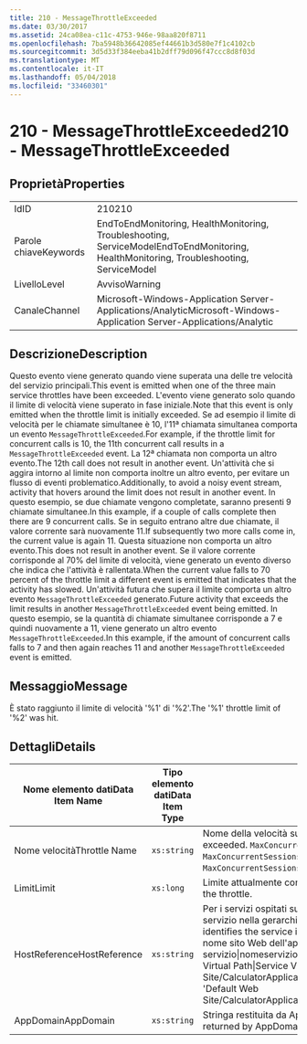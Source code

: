 ```yaml
---
title: 210 - MessageThrottleExceeded
ms.date: 03/30/2017
ms.assetid: 24ca08ea-c11c-4753-946e-98aa820f8711
ms.openlocfilehash: 7ba5948b36642085ef44661b3d580e7f1c4102cb
ms.sourcegitcommit: 3d5d33f384eeba41b2dff79d096f47ccc8d8f03d
ms.translationtype: MT
ms.contentlocale: it-IT
ms.lasthandoff: 05/04/2018
ms.locfileid: "33460301"
---
```

# <a name="210---messagethrottleexceeded"></a><span data-ttu-id="bcd09-102">210 - MessageThrottleExceeded</span><span class="sxs-lookup"><span data-stu-id="bcd09-102">210 - MessageThrottleExceeded</span></span>
## <a name="properties"></a><span data-ttu-id="bcd09-103">Proprietà</span><span class="sxs-lookup"><span data-stu-id="bcd09-103">Properties</span></span>  
  
|||  
|-|-|  
|<span data-ttu-id="bcd09-104">Id</span><span class="sxs-lookup"><span data-stu-id="bcd09-104">ID</span></span>|<span data-ttu-id="bcd09-105">210</span><span class="sxs-lookup"><span data-stu-id="bcd09-105">210</span></span>|  
|<span data-ttu-id="bcd09-106">Parole chiave</span><span class="sxs-lookup"><span data-stu-id="bcd09-106">Keywords</span></span>|<span data-ttu-id="bcd09-107">EndToEndMonitoring, HealthMonitoring, Troubleshooting, ServiceModel</span><span class="sxs-lookup"><span data-stu-id="bcd09-107">EndToEndMonitoring, HealthMonitoring, Troubleshooting, ServiceModel</span></span>|  
|<span data-ttu-id="bcd09-108">Livello</span><span class="sxs-lookup"><span data-stu-id="bcd09-108">Level</span></span>|<span data-ttu-id="bcd09-109">Avviso</span><span class="sxs-lookup"><span data-stu-id="bcd09-109">Warning</span></span>|  
|<span data-ttu-id="bcd09-110">Canale</span><span class="sxs-lookup"><span data-stu-id="bcd09-110">Channel</span></span>|<span data-ttu-id="bcd09-111">Microsoft-Windows-Application Server-Applications/Analytic</span><span class="sxs-lookup"><span data-stu-id="bcd09-111">Microsoft-Windows-Application Server-Applications/Analytic</span></span>|  
  
## <a name="description"></a><span data-ttu-id="bcd09-112">Descrizione</span><span class="sxs-lookup"><span data-stu-id="bcd09-112">Description</span></span>  
 <span data-ttu-id="bcd09-113">Questo evento viene generato quando viene superata una delle tre velocità del servizio principali.</span><span class="sxs-lookup"><span data-stu-id="bcd09-113">This event is emitted when one of the three main service throttles have been exceeded.</span></span> <span data-ttu-id="bcd09-114">L'evento viene generato solo quando il limite di velocità viene superato in fase iniziale.</span><span class="sxs-lookup"><span data-stu-id="bcd09-114">Note that this event is only emitted when the throttle limit is initially exceeded.</span></span> <span data-ttu-id="bcd09-115">Se ad esempio il limite di velocità per le chiamate simultanee è 10, l'11ª chiamata simultanea comporta un evento `MessageThrottleExceeded`.</span><span class="sxs-lookup"><span data-stu-id="bcd09-115">For example, if the throttle limit for concurrent calls is 10, the 11th concurrent call results in a `MessageThrottleExceeded` event.</span></span> <span data-ttu-id="bcd09-116">La 12ª chiamata non comporta un altro evento.</span><span class="sxs-lookup"><span data-stu-id="bcd09-116">The 12th call does not result in another event.</span></span> <span data-ttu-id="bcd09-117">Un'attività che si aggira intorno al limite non comporta inoltre un altro evento, per evitare un flusso di eventi problematico.</span><span class="sxs-lookup"><span data-stu-id="bcd09-117">Additionally, to avoid a noisy event stream, activity that hovers around the limit does not result in another event.</span></span> <span data-ttu-id="bcd09-118">In questo esempio, se due chiamate vengono completate, saranno presenti 9 chiamate simultanee.</span><span class="sxs-lookup"><span data-stu-id="bcd09-118">In this example, if a couple of calls complete then there are 9 concurrent calls.</span></span> <span data-ttu-id="bcd09-119">Se in seguito entrano altre due chiamate, il valore corrente sarà nuovamente 11.</span><span class="sxs-lookup"><span data-stu-id="bcd09-119">If subsequently two more calls come in, the current value is again 11.</span></span> <span data-ttu-id="bcd09-120">Questa situazione non comporta un altro evento.</span><span class="sxs-lookup"><span data-stu-id="bcd09-120">This does not result in another event.</span></span> <span data-ttu-id="bcd09-121">Se il valore corrente corrisponde al 70% del limite di velocità, viene generato un evento diverso che indica che l'attività è rallentata.</span><span class="sxs-lookup"><span data-stu-id="bcd09-121">When the current value falls to 70 percent of the throttle limit a different event is emitted that indicates that the activity has slowed.</span></span> <span data-ttu-id="bcd09-122">Un'attività futura che supera il limite comporta un altro evento `MessageThrottleExceeded` generato.</span><span class="sxs-lookup"><span data-stu-id="bcd09-122">Future activity that exceeds the limit results in another `MessageThrottleExceeded` event being emitted.</span></span> <span data-ttu-id="bcd09-123">In questo esempio, se la quantità di chiamate simultanee corrisponde a 7 e quindi nuovamente a 11, viene generato un altro evento `MessageThrottleExceeded`.</span><span class="sxs-lookup"><span data-stu-id="bcd09-123">In this example, if the amount of concurrent calls falls to 7 and then again reaches 11 and another `MessageThrottleExceeded` event is emitted.</span></span>  
  
## <a name="message"></a><span data-ttu-id="bcd09-124">Messaggio</span><span class="sxs-lookup"><span data-stu-id="bcd09-124">Message</span></span>  
 <span data-ttu-id="bcd09-125">È stato raggiunto il limite di velocità '%1' di '%2'.</span><span class="sxs-lookup"><span data-stu-id="bcd09-125">The '%1' throttle limit of '%2' was hit.</span></span>  
  
## <a name="details"></a><span data-ttu-id="bcd09-126">Dettagli</span><span class="sxs-lookup"><span data-stu-id="bcd09-126">Details</span></span>  
  
|<span data-ttu-id="bcd09-127">Nome elemento dati</span><span class="sxs-lookup"><span data-stu-id="bcd09-127">Data Item Name</span></span>|<span data-ttu-id="bcd09-128">Tipo elemento dati</span><span class="sxs-lookup"><span data-stu-id="bcd09-128">Data Item Type</span></span>|<span data-ttu-id="bcd09-129">Descrizione</span><span class="sxs-lookup"><span data-stu-id="bcd09-129">Description</span></span>|  
|--------------------|--------------------|-----------------|  
|<span data-ttu-id="bcd09-130">Nome velocità</span><span class="sxs-lookup"><span data-stu-id="bcd09-130">Throttle Name</span></span>|`xs:string`|<span data-ttu-id="bcd09-131">Nome della velocità superata:</span><span class="sxs-lookup"><span data-stu-id="bcd09-131">The name of the throttle that has been exceeded.</span></span> <span data-ttu-id="bcd09-132">`MaxConcurrentCalls`, `MaxConcurrentInstances` o `MaxConcurrentSessions`,</span><span class="sxs-lookup"><span data-stu-id="bcd09-132">Either `MaxConcurrentCalls`, `MaxConcurrentInstances`, or `MaxConcurrentSessions`,</span></span>|  
|<span data-ttu-id="bcd09-133">Limit</span><span class="sxs-lookup"><span data-stu-id="bcd09-133">Limit</span></span>|`xs:long`|<span data-ttu-id="bcd09-134">Limite attualmente configurato della velocità.</span><span class="sxs-lookup"><span data-stu-id="bcd09-134">The currently configured limit of the throttle.</span></span>|  
|<span data-ttu-id="bcd09-135">HostReference</span><span class="sxs-lookup"><span data-stu-id="bcd09-135">HostReference</span></span>|`xs:string`|<span data-ttu-id="bcd09-136">Per i servizi ospitati su Web, questo campo identifica in modo univoco il servizio nella gerarchia Web.</span><span class="sxs-lookup"><span data-stu-id="bcd09-136">For Web-hosted services, this field uniquely identifies the service in the Web hierarchy.</span></span> <span data-ttu-id="bcd09-137">Il formato viene definito come ' nome sito Web dell'applicazione virtuale percorso&#124;percorso virtuale servizio&#124;nomeservizio '.</span><span class="sxs-lookup"><span data-stu-id="bcd09-137">Its format is defined as 'Web Site Name Application Virtual Path&#124;Service Virtual Path&#124;ServiceName'.</span></span> <span data-ttu-id="bcd09-138">Esempio: ' Default Web Site/CalculatorApplication&#124;/CalculatorService.svc&#124;CalculatorService'.</span><span class="sxs-lookup"><span data-stu-id="bcd09-138">Example: 'Default Web Site/CalculatorApplication&#124;/CalculatorService.svc&#124;CalculatorService'.</span></span>|  
|<span data-ttu-id="bcd09-139">AppDomain</span><span class="sxs-lookup"><span data-stu-id="bcd09-139">AppDomain</span></span>|`xs:string`|<span data-ttu-id="bcd09-140">Stringa restituita da AppDomain.CurrentDomain.FriendlyName.</span><span class="sxs-lookup"><span data-stu-id="bcd09-140">The string returned by AppDomain.CurrentDomain.FriendlyName.</span></span>|
